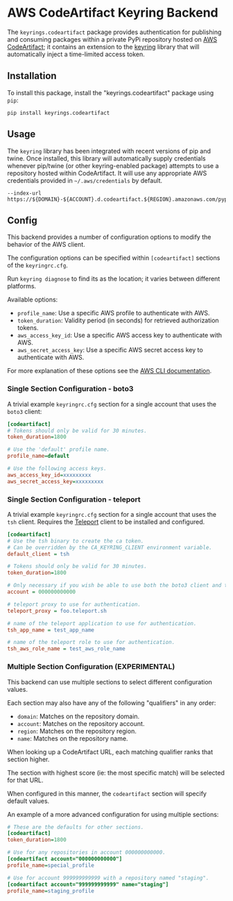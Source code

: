 AWS CodeArtifact Keyring Backend
================================

The `keyrings.codeartifact` package provides authentication for publishing and consuming packages within a private
PyPi repository hosted on [AWS CodeArtifact](https://aws.amazon.com/codeartifact/); it contains an extension to the
[keyring](https://pypi.org/project/keyring/) library that will automatically inject a time-limited access token.

Installation
------------
To install this package, install the "keyrings.codeartifact" package using `pip`:

```
pip install keyrings.codeartifact
```

Usage
-----
The `keyring` library has been integrated with recent versions of pip and twine. Once installed, this library will
automatically supply credentials whenever pip/twine (or other keyring-enabled package) attempts to use a repository
hosted within CodeArtifact. It will use any appropriate AWS credentials provided in `~/.aws/credentials` by default.

```
--index-url https://${DOMAIN}-${ACCOUNT}.d.codeartifact.${REGION}.amazonaws.com/pypi/${REPOSITORY}/simple/
```

Config
------
This backend provides a number of configuration options to modify the behavior of the AWS client.

The configuration options can be specified within `[codeartifact]` sections of the `keyringrc.cfg`.

Run `keyring diagnose` to find its as the location; it varies between different platforms.

Available options:

  - `profile_name`: Use a specific AWS profile to authenticate with AWS.
  - `token_duration`: Validity period (in seconds) for retrieved authorization tokens.
  - `aws_access_key_id`: Use a specific AWS access key to authenticate with AWS.
  - `aws_secret_access_key`: Use a specific AWS secret access key to authenticate with AWS.

For more explanation of these options see the [AWS CLI documentation](https://docs.aws.amazon.com/cli/latest/userguide/cli-configure-files.html).

### Single Section Configuration - boto3

A trivial example `keyringrc.cfg` section for a single account that uses the `boto3` client:

```ini
[codeartifact]
# Tokens should only be valid for 30 minutes.
token_duration=1800

# Use the 'default' profile name.
profile_name=default

# Use the following access keys.
aws_access_key_id=xxxxxxxxx
aws_secret_access_key=xxxxxxxxx
```

### Single Section Configuration - teleport

A trivial example `keyringrc.cfg` section for a single account that uses the `tsh` client.
Requires the [Teleport](https://goteleport.com/) client to be installed and configured.

```ini
[codeartifact]
# Use the tsh binary to create the ca token.
# Can be overridden by the CA_KEYRING_CLIENT environment variable.
default_client = tsh

# Tokens should only be valid for 30 minutes.
token_duration=1800

# Only necessary if you wish be able to use both the boto3 client and tsh client with this config
account = 000000000000

# teleport proxy to use for authentication.
teleport_proxy = foo.teleport.sh

# name of the teleport application to use for authentication.
tsh_app_name = test_app_name

# name of the teleport role to use for authentication.
tsh_aws_role_name = test_aws_role_name
```

### Multiple Section Configuration (EXPERIMENTAL)

This backend can use multiple sections to select different configuration values.

Each section may also have any of the following "qualifiers" in any order:

  - `domain`: Matches on the repository domain.
  - `account`: Matches on the repository account.
  - `region`: Matches on the repository region.
  - `name`: Matches on the repository name.

When looking up a CodeArtifact URL, each matching qualifier ranks that section higher.

The section with highest score (ie: the most specific match) will be selected for that URL.

When configured in this manner, the `codeartifact` section will specify default values.

An example of a more advanced configuration for using multiple sections:

```ini
# These are the defaults for other sections.
[codeartifact]
token_duration=1800

# Use for any repositories in account 000000000000.
[codeartifact account="000000000000"]
profile_name=special_profile

# Use for account 999999999999 with a repository named "staging".
[codeartifact account="999999999999" name="staging"]
profile_name=staging_profile
```
